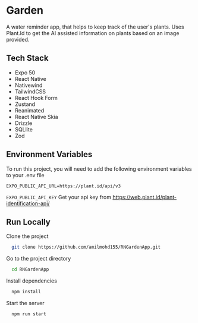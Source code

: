 
# Garden

A water reminder app, that helps to keep track of the user's plants. Uses Plant.Id to get the AI assisted information on plants based on an image provided. 


## Tech Stack

- Expo 50
- React Native
- Nativewind
- TailwindCSS
- React Hook Form
- Zustand
- Reanimated
- React Native Skia
- Drizzle
- SQLlite
- Zod


## Environment Variables

To run this project, you will need to add the following environment variables to your .env file

`EXPO_PUBLIC_API_URL=https://plant.id/api/v3`

`EXPO_PUBLIC_API_KEY` Get your api key from https://web.plant.id/plant-identification-api/ 



## Run Locally

Clone the project

```bash
  git clone https://github.com/amilmohd155/RNGardenApp.git
```

Go to the project directory

```bash
  cd RNGardenApp
```

Install dependencies

```bash
  npm install
```

Start the server

```bash
  npm run start
```

